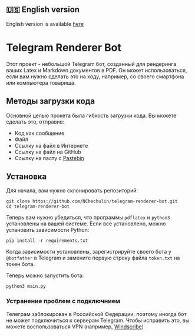 ## :us: English version
English version is available [here](README.md)

# Telegram Renderer Bot

Этот проект - небольшой Telegram бот, созданный для рендеринга ваших Latex и Markdown документов в PDF.
Он может использоваться, если вам нужно сделать это на ходу, например, со своего смартфона или компьютера товарища.

## Методы загрузки кода

Основной целью прокета была гибкость загрузки кода.
Вы можете сделать это, отправив:
* Код как сообщение
* Файл
* Ссылку на файл в Интернете
* Ссылку на файл на GitHub
* Ссылку на пасту с [Pastebin](http://pastebin.org)

## Установка

Для начала, вам нужно склонировать репозиторий:
```
git clone https://github.com/NChechulin/telegram-renderer-bot.git
cd telegram-renderer-bot
```

Теперь вам нужно убедиться, что программы `pdflatex` и `python3` установлены на вашей системе.
Если все установлено, можно установить зависимости Python:
```
pip install -r requirements.txt
```

Когда зависимости установлены, зарегистрируйте своего бота у `@botfather` в Telegram и замените первую строку файла `token.txt` на токен бота.

Теперь можно запустить бота:
```
python3 main.py
```

### Устранение проблем с подключнием

Телеграм заблокирован в Российской Федерации, поэтому иногда бот не может подключиться к серверам Telegram.
Чтобы исправить это, вы можете воспользоваться VPN (например, [Windscribe](https://windscribe.com))
